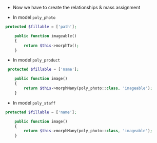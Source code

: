 - Now we have to create the relationships & mass assignment

- In model `poly_photo`

````php
protected $fillable = ['path'];

    public function imageable()
    {
        return $this->morphTo();
    }
````

- In model `poly_product`

````php
 protected $fillable = ['name'];

    public function image()
    {
        return $this->morphMany(poly_photo::class, 'imageable');
    }
````

- In model `poly_staff`

````php
protected $fillable = ['name'];

    public function image()
    {
        return $this->morphMany(poly_photo::class, 'imageable');
    }
````